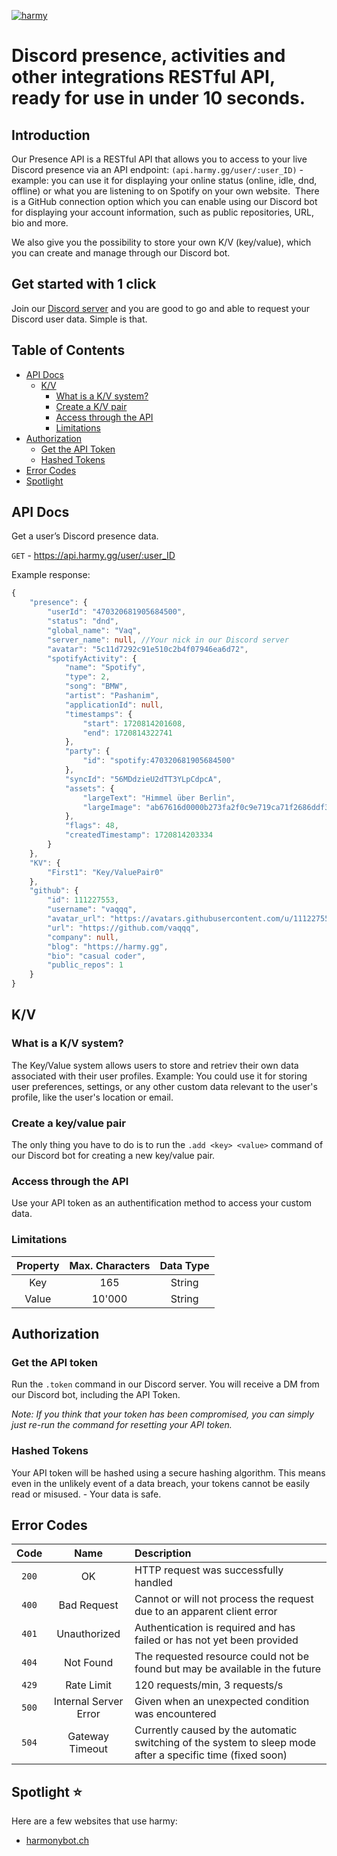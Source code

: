 [![harmy](https://harmy.gg/HarmySVGREADME.svg)](https://harmy.gg/)
# Discord presence, activities and other integrations RESTful API, ready for use in under 10 seconds.

## Introduction
Our Presence API is a RESTful API that allows you to access to your live Discord presence via an API endpoint: `(api.harmy.gg/user/:user_ID)` - example: you can use it for displaying your online status (online, idle, dnd, offline) or what you are listening to on Spotify on your own website.  There is a GitHub connection option which you can enable using our Discord bot for displaying your account information, such as public repositories, URL, bio and more.

We also give you the possibility to store your own K/V (key/value), which you can create and manage through our Discord bot.

## Get started with 1 click
Join our [Discord server](https://discord.gg/asyWxPudkQ) and you are good to go and able to request your Discord user data. Simple is that.

## Table of Contents
- [API Docs](https://github.com/vaqqq/harmy/tree/main?tab=readme-ov-file#api-docs)
    - [K/V](https://github.com/vaqqq/harmy/tree/main?tab=readme-ov-file#kv)
        - [What is a K/V system?](https://github.com/vaqqq/harmy/tree/main?tab=readme-ov-file#what-is-a-kv-system)
        - [Create a K/V pair](https://github.com/vaqqq/harmy/tree/main?tab=readme-ov-file#create-a-keyvalue-pair)
        - [Access through the API](https://github.com/vaqqq/harmy/tree/main?tab=readme-ov-file#access-through-the-api)
        - [Limitations](https://github.com/vaqqq/harmy/tree/main?tab=readme-ov-file#limitations)
- [Authorization](https://github.com/vaqqq/harmy/tree/main?tab=readme-ov-file#authorization)
    - [Get the API Token](https://github.com/vaqqq/harmy/tree/main?tab=readme-ov-file#get-the-api-token)
    - [Hashed Tokens](https://github.com/vaqqq/harmy/tree/main?tab=readme-ov-file#hashed-tokens)
- [Error Codes](https://github.com/vaqqq/harmy/tree/main?tab=readme-ov-file#error-codes)
- [Spotlight](https://github.com/vaqqq/harmy/tree/main?tab=readme-ov-file#spotlight-)

## API Docs
Get a user’s Discord presence data.

`GET` - https://api.harmy.gg/user/:user_ID

Example response:
```ts
{
    "presence": {
        "userId": "470320681905684500",
        "status": "dnd",
        "global_name": "Vaq",
        "server_name": null, //Your nick in our Discord server
        "avatar": "5c11d7292c91e510c2b4f07946ea6d72",
        "spotifyActivity": {
            "name": "Spotify",
            "type": 2,
            "song": "BMW",
            "artist": "Pashanim",
            "applicationId": null,
            "timestamps": {
                "start": 1720814201608,
                "end": 1720814322741
            },
            "party": {
                "id": "spotify:470320681905684500"
            },
            "syncId": "56MDdzieU2dTT3YLpCdpcA",
            "assets": {
                "largeText": "Himmel über Berlin",
                "largeImage": "ab67616d0000b273fa2f0c9e719ca71f2686ddf3"
            },
            "flags": 48,
            "createdTimestamp": 1720814203334
        }
    },
    "KV": {
        "First1": "Key/ValuePair0"
    },
    "github": {
        "id": 111227553,
        "username": "vaqqq",
        "avatar_url": "https://avatars.githubusercontent.com/u/111227553?v=4",
        "url": "https://github.com/vaqqq",
        "company": null,
        "blog": "https://harmy.gg",
        "bio": "casual coder",
        "public_repos": 1
    }
}
```

## K/V

### What is a K/V system?
The Key/Value system allows users to store and retriev their own data associated with their user profiles. Example: You could use it for storing user preferences, settings, or any other custom data relevant to the user's profile, like the user's location or email.

### Create a key/value pair
The only thing you have to do is to run the `.add <key> <value>` command of our Discord bot for creating a new key/value pair.

### Access through the API
Use your API token as an authentification method to access your custom data.

### Limitations
| Property | Max. Characters | Data Type |
|:--------:|:---------------:|:---------:|
| Key      | 165             | String    |
| Value    | 10'000          | String    |

## Authorization

### Get the API token
Run the `.token` command in our Discord server. You will receive a DM from our Discord bot, including the API Token.

*Note: If you think that your token has been compromised, you can simply just re-run the command for resetting your API token.*

### Hashed Tokens
Your API token will be hashed using a secure hashing algorithm. This means even in the unlikely event of a data breach, your tokens cannot be easily read or misused. - Your data is safe.

## Error Codes
|   Code   |      Name       |     Description     |
|:--------:|:---------------:|:--------------------|
| `200`      | OK              | HTTP request was successfully handled |
| `400`      | Bad Request     | Cannot or will not process the request due to an apparent client error |
| `401`      | Unauthorized    | Authentication is required and has failed or has not yet been provided |
| `404`      | Not Found       | The requested resource could not be found but may be available in the future |
| `429`      | Rate Limit      |  120 requests/min, 3 requests/s |
| `500`      | Internal Server Error | Given when an unexpected condition was encountered |
| `504`      | Gateway Timeout | Currently caused by the automatic switching of the system to sleep mode after a specific time (fixed soon)|

## Spotlight ⭐
Here are a few websites that use harmy:

- [harmonybot.ch](https://harmonybot.ch/home)
